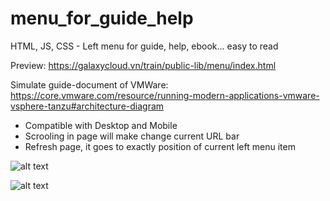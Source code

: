 # menu_for_guide_help

HTML, JS, CSS - Left menu for guide, help, ebook... easy to read

Preview: https://galaxycloud.vn/train/public-lib/menu/index.html

Simulate guide-document of VMWare: https://core.vmware.com/resource/running-modern-applications-vmware-vsphere-tanzu#architecture-diagram

- Compatible with Desktop and Mobile
- Scrooling in page will make change current URL bar
- Refresh page, it goes to exactly position of current left menu item

![alt text](https://galaxycloud.vn/train/public-lib/menu/images/guide/001.jpg)

![alt text](https://galaxycloud.vn/train/public-lib/menu/images/guide/002.jpg)

